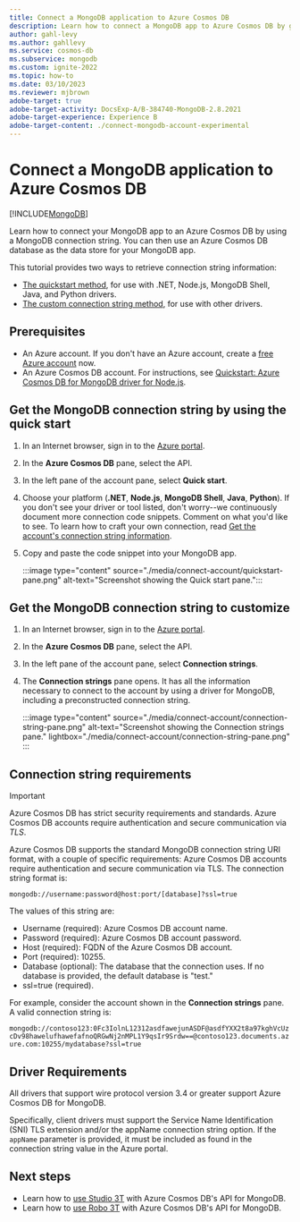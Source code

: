 ```yaml
---
title: Connect a MongoDB application to Azure Cosmos DB
description: Learn how to connect a MongoDB app to Azure Cosmos DB by getting the connection string from Azure portal.
author: gahl-levy
ms.author: gahllevy
ms.service: cosmos-db
ms.subservice: mongodb
ms.custom: ignite-2022
ms.topic: how-to
ms.date: 03/10/2023
ms.reviewer: mjbrown
adobe-target: true
adobe-target-activity: DocsExp-A/B-384740-MongoDB-2.8.2021
adobe-target-experience: Experience B
adobe-target-content: ./connect-mongodb-account-experimental
---
```


# Connect a MongoDB application to Azure Cosmos DB

[!INCLUDE[MongoDB](../includes/appliesto-mongodb.md)]

Learn how to connect your MongoDB app to an Azure Cosmos DB by using a MongoDB connection string. You can then use an Azure Cosmos DB database as the data store for your MongoDB app.

This tutorial provides two ways to retrieve connection string information:

* [The quickstart method](#get-the-mongodb-connection-string-by-using-the-quick-start), for use with .NET, Node.js, MongoDB Shell, Java, and Python drivers.
* [The custom connection string method](#get-the-mongodb-connection-string-to-customize), for use with other drivers.

## Prerequisites

* An Azure account. If you don't have an Azure account, create a [free Azure account](https://azure.microsoft.com/free/) now.
* An Azure Cosmos DB account. For instructions, see [Quickstart: Azure Cosmos DB for MongoDB driver for Node.js](create-mongodb-dotnet.md).

## Get the MongoDB connection string by using the quick start

1. In an Internet browser, sign in to the [Azure portal](https://portal.azure.com).
1. In the **Azure Cosmos DB** pane, select the API.
1. In the left pane of the account pane, select **Quick start**.
1. Choose your platform (**.NET**, **Node.js**, **MongoDB Shell**, **Java**, **Python**). If you don't see your driver or tool listed, don't worry--we continuously document more connection code snippets. Comment on what you'd like to see. To learn how to craft your own connection, read [Get the account's connection string information](#get-the-mongodb-connection-string-to-customize).
1. Copy and paste the code snippet into your MongoDB app.

    :::image type="content" source="./media/connect-account/quickstart-pane.png" alt-text="Screenshot showing the Quick start pane.":::

## Get the MongoDB connection string to customize

1. In an Internet browser, sign in to the [Azure portal](https://portal.azure.com).
1. In the **Azure Cosmos DB** pane, select the API.
1. In the left pane of the account pane, select **Connection strings**.
1. The **Connection strings** pane opens. It has all the information necessary to connect to the account by using a driver for MongoDB, including a preconstructed connection string.

    :::image type="content" source="./media/connect-account/connection-string-pane.png" alt-text="Screenshot showing the Connection strings pane." lightbox="./media/connect-account/connection-string-pane.png" :::

## Connection string requirements

> [!IMPORTANT]
> Azure Cosmos DB has strict security requirements and standards. Azure Cosmos DB accounts require authentication and secure communication via *TLS*.

Azure Cosmos DB supports the standard MongoDB connection string URI format, with a couple of specific requirements: Azure Cosmos DB accounts require authentication and secure communication via TLS. The connection string format is:

`mongodb://username:password@host:port/[database]?ssl=true`

The values of this string are:

* Username (required): Azure Cosmos DB account name.
* Password (required): Azure Cosmos DB account password.
* Host (required): FQDN of the Azure Cosmos DB account.
* Port (required): 10255.
* Database (optional): The database that the connection uses. If no database is provided, the default database is "test."
* ssl=true (required).

For example, consider the account shown in the **Connection strings** pane. A valid connection string is:

`mongodb://contoso123:0Fc3IolnL12312asdfawejunASDF@asdfYXX2t8a97kghVcUzcDv98hawelufhawefafnoQRGwNj2nMPL1Y9qsIr9Srdw==@contoso123.documents.azure.com:10255/mydatabase?ssl=true`

## Driver Requirements

All drivers that support wire protocol version 3.4 or greater support Azure Cosmos DB for MongoDB.

Specifically, client drivers must support the Service Name Identification (SNI) TLS extension and/or the appName connection string option. If the `appName` parameter is provided, it must be included as found in the connection string value in the Azure portal.

## Next steps

* Learn how to [use Studio 3T](connect-using-mongochef.md) with Azure Cosmos DB's API for MongoDB.
* Learn how to [use Robo 3T](connect-using-robomongo.md) with Azure Cosmos DB's API for MongoDB.

